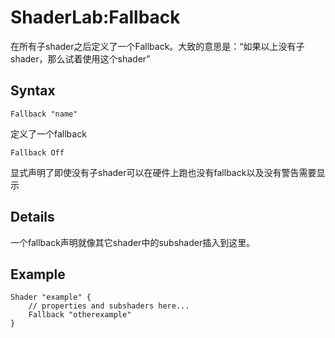 # ShaderLab:Fallback
在所有子shader之后定义了一个Fallback。大致的意思是：“如果以上没有子shader，那么试着使用这个shader”

## Syntax
```
Fallback "name"
```
定义了一个fallback

```
Fallback Off
```

显式声明了即使没有子shader可以在硬件上跑也没有fallback以及没有警告需要显示

## Details
一个fallback声明就像其它shader中的subshader插入到这里。

## Example
``` 
Shader "example" {
    // properties and subshaders here...
    Fallback "otherexample"
}
```

